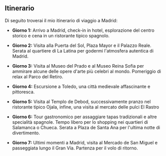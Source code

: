 ## Itinerario

Di seguito troverai il mio itinerario di viaggio a Madrid:

- **Giorno 1:** Arrivo a Madrid, check-in in hotel, esplorazione del centro storico e cena in un ristorante tipico spagnolo.

- **Giorno 2:** Visita alla Puerta del Sol, Plaza Mayor e il Palazzo Reale. Serata al quartiere di La Latina per godermi l'atmosfera autentica di Madrid.

- **Giorno 3:** Visita al Museo del Prado e al Museo Reina Sofia per ammirare alcune delle opere d'arte più celebri al mondo. Pomeriggio di relax al Parco del Retiro.

- **Giorno 4:** Escursione a Toledo, una città medievale affascinante e pittoresca.

- **Giorno 5:** Visita al Templo de Debod, successivamente pranzo nel ristorante tipico Ojala, infine, una visita al mercato delle pulci El Rastro

- **Giorno 6:** Tour gastronomico per assaggiare tapas tradizionali e altre specialità spagnole. Tempo libero per lo shopping nei quartieri di Salamanca o Chueca. Serata a Plaza de Santa Ana per l'ultima notte di divertimento.

- **Giorno 7:** Ultimi momenti a Madrid, visita al Mercado de San Miguel e passeggiata lungo il Gran Vía. Partenza per il volo di ritorno.

